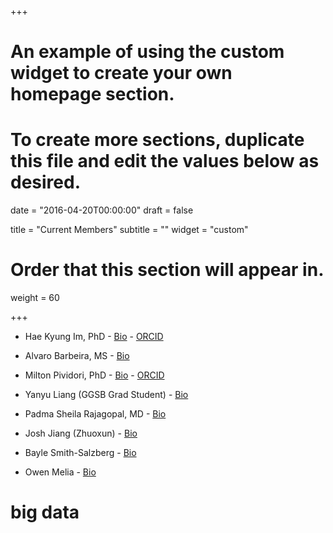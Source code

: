 +++
# An example of using the custom widget to create your own homepage section.
# To create more sections, duplicate this file and edit the values below as desired.

date = "2016-04-20T00:00:00"
draft = false

title = "Current Members"
subtitle = ""
widget = "custom"

# Order that this section will appear in.
weight = 60

+++


- Hae Kyung Im, PhD - [Bio](#about) - [ORCID](https://orcid.org/0000-0003-0333-5685)

- Alvaro Barbeira, MS - [Bio](https://github.com/heroico)

- Milton Pividori, PhD - [Bio](https://github.com/miltondp) - [ORCID](https://orcid.org/0000-0002-3035-4403)

- Yanyu Liang (GGSB Grad Student) - [Bio](https://github.com/liangyy)

- Padma Sheila Rajagopal, MD - [Bio](https://github.com/parajago)

- Josh Jiang (Zhuoxun) - [Bio](https://www.linkedin.com/in/zhuoxun-jiang-63499767/)

- Bayle Smith-Salzberg - [Bio](https://www.linkedin.com/in/bayle-smith-salzberg-59b033154/)

- Owen Melia - [Bio](https://github.com/meliao)

# big data 
